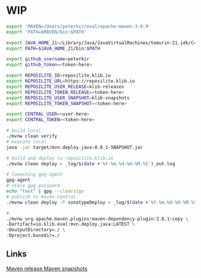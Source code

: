 # WIP

```sh
export 'MAVEN=/Users/peterkir/eval/apache-maven-3.9.9'
export 'PATH=$MAVEN/bin:$PATH'

export JAVA_HOME_21=/Library/Java/JavaVirtualMachines/temurin-21.jdk/Contents/Home
export PATH=$JAVA_HOME_21/bin:$PATH

export github_username=peterkir
export github_token=<token-here>

export REPOSILITE_ID=reposilite.klib.io
export REPOSILITE_URL=https://reposilite.klib.io
export REPOSILITE_USER_RELEASE=klib-releases
export REPOSILITE_TOKEN_RELEASE=<token-here>
export REPOSILITE_USER_SNAPSHOT=klib-snapshots
export REPOSILITE_TOKEN_SNAPSHOT=<token-here>

export CENTRAL_USER=<user-here>
export CENTRAL_TOKEN=<token-here>

# build local
./mvnw clean verify
# execute local
java -jar target/mvn.deploy.java-0.0.1-SNAPSHOT.jar

# build and deploy to reposilite.klib.io
./mvnw clean deploy > _log/$(date +'%Y.%m.%d-%H.%M.%S')_out.log

# launching gpg-agent
gpg-agent
# store gpg password
echo "test" | gpg --clearsign
# publish to maven central
./mvnw clean deploy -P sonatypeDeploy > _log/$(date +'%Y.%m.%d-%H.%M.%S')_out.log

```

```sh
# 
./mvnw org.apache.maven.plugins:maven-dependency-plugin:3.8.1:copy \
-Dartifact=io.klib.eval:mvn.deploy.java:LATEST \
-DoutputDirectory=./ \
-Dproject.basedir=./

```

## Links

[Maven release ](https://central.sonatype.org/publish/publish-portal-maven/#automatic-publishing)
[Maven snapshots](https://central.sonatype.org/publish/publish-portal-snapshots/#publishing-via-other-methods)
